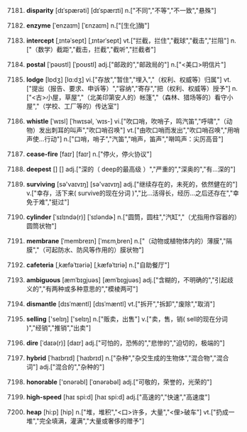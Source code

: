 7181. **disparity**
[dɪˈspærəti]  [dɪˈspærɪti]
n.["不同","不等","不一致","悬殊"]  

7182. **enzyme**
[ˈenzaɪm]  [ˈɛnzaɪm]
n.["[生化]酶"]  

7183. **intercept**
[ˌɪntəˈsept]  [ˌɪntərˈsept]
vt.["拦截，拦住","截球","截击","拦阻"]  n.["（数学）截距","截击，拦截","截听","拦截者"]  

7184. **postal**
[ˈpəʊstl]  [ˈpoʊstl]
adj.["邮政的","邮政局的"]  n.["<美口>明信片"]  

7185. **lodge**
[lɒdʒ]  [lɑ:dʒ]
vi.["存放","暂住","埋入","（权利、权威等）归属"]  vt.["提出（报告、要求、申诉等）","容纳","寄存","把（权利、权威等）授予"]  n.["<古>小屋，草屋","（北美印第安人的）帐篷","（森林、猎场等的）看守小屋","（学校、工厂等的）传达室"]  

7186. **whistle**
[ˈwɪsl]  [ˈhwɪsəl, ˈwɪs-]
vi.["吹口哨，吹哨子，鸣汽笛","呼啸","（动物）发出刺耳的叫声","吹口哨召唤"]  vt.["由吹口哨而发出","吹口哨召唤","用哨声使…行动"]  n.["口哨，哨子","汽笛","哨声，笛声","啭鸣声：尖厉高音"]  

7187. **cease-fire**
[faɪr]  [faɪr]
n.["停火，停火协议"]  

7188. **deepest**
[]  []
adj.["深的（ deep的最高级 ）","严重的","深奥的","有…深的"]  

7189. **surviving**
[sə'vaɪvɪŋ]  [sə'vaɪvɪŋ]
adj.["继续存在的，未死的，依然健在的"]  v.["幸存，活下来( survive的现在分词 )","比…活得长，经历…之后还存在","幸免于难","挺过"]  

7190. **cylinder**
[ˈsɪlɪndə(r)]  [ˈsɪləndɚ]
n.["圆筒，圆柱","汽缸","（尤指用作容器的）圆筒状物"]  

7191. **membrane**
[ˈmembreɪn]  [ˈmɛmˌbren]
n.["（动物或植物体内的）薄膜","隔膜","（可起防水、防风等作用的）膜状物"]  

7192. **cafeteria**
[ˌkæfəˈtɪəriə]  [ˌkæfəˈtɪriə]
n.["自助餐厅"]  

7193. **ambiguous**
[æmˈbɪgjuəs]  [æmˈbɪɡjuəs]
adj.["含糊的，不明确的","引起歧义的","有两种或多种意思的","模棱两可"]  

7194. **dismantle**
[dɪsˈmæntl]  [dɪsˈmæntl]
vt.["拆开","拆卸","废除","取消"]  

7195. **selling**
['selɪŋ]  ['selɪŋ]
n.["贩卖，出售"]  v.["卖，售，销( sell的现在分词 )","经销","推销","出卖"]  

7196. **dire**
[ˈdaɪə(r)]  [daɪr]
adj.["可怕的，恐怖的","悲惨的","迫切的，极端的"]  

7197. **hybrid**
[ˈhaɪbrɪd]  [ˈhaɪbrɪd]
n.["杂种","杂交生成的生物体","混合物","混合词"]  adj.["混合的","杂种的"]  

7198. **honorable**
['ɒnərəbl]  [ˈɑnərəbəl]
adj.["可敬的，荣誉的，光荣的"]  

7199. **high-speed**
[haɪ spi:d]  [haɪ spi:d]
adj.["高速的","快速","高速度"]  

7200. **heap**
[hi:p]  [hip]
n.["堆，堆积","<口>许多，大量","<俚>破车"]  vt.["扔成一堆","完全填满，灌满","大量或奢侈的赠予"]  

